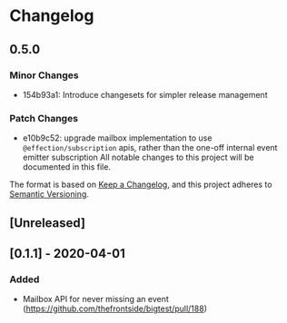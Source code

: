 # Changelog

## 0.5.0

### Minor Changes

- 154b93a1: Introduce changesets for simpler release management

### Patch Changes

- e10b9c52: upgrade mailbox implementation to use `@effection/subscription` apis,
  rather than the one-off internal event emitter subscription
  All notable changes to this project will be documented in this file.

The format is based on [Keep a Changelog](https://keepachangelog.com/en/1.0.0/),
and this project adheres to [Semantic Versioning](https://semver.org/spec/v2.0.0.html).

## [Unreleased]

## [0.1.1] - 2020-04-01

### Added

- Mailbox API for never missing an event (https://github.com/thefrontside/bigtest/pull/188)
